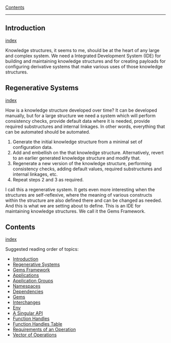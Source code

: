 [Contents](../../Topic%20Indexes/Contents.md)

---

## Introduction
[index](../../Topic%20Indexes/Introduction.md)

Knowledge structures, it seems to me, should be at the heart of any large and complex system. We need a Integrated Development System (IDE) for building and maintaining knowledge structures and for creating payloads for configuring derivative systems that make various uses of those knowledge structures.

## Regenerative Systems
[index](../../Topic%20Indexes/Regenerative%20Systems.md)

How is a knowledge structure developed over time? It can be developed manually, but for a large structure we need a system which will perform consistency checks, provide default data where it is needed, provide required substructures and internal linkages. In other words, everything that can be automated should be automated.

1. Generate the initial knowledge structure from a minimal set of configuration data.
2. Add and embellish on the that knowledge structure. Alternatively, revert to an earlier generated knowledge structure and modify that.
3. Regenerate a new version of the knowledge structure, performing consistency checks, adding default values, required substructures and internal linkages, etc.
4. Repeat steps 2 and 3 as required.

I call this a regenerative system. It gets even more interesting when the structures are self-reflexive, where the meaning of various constructs within the structure are also defined there and can be changed as needed. And this is what we are setting about to define. This is an IDE for maintaining knowledge structures. We call it the Gems Framework.

## Contents
[index](../../Topic%20Indexes/Contents.md)

Suggested reading order of topics:

- [Introduction](../../Topic%20Indexes/Introduction.md)
- [Regenerative Systems](../../Topic%20Indexes/Regenerative%20Systems.md)
- [Gems Framework](../../Topic%20Indexes/Gems%20Framework.md)
- [Applications](../../Topic%20Indexes/Applications.md)
- [Application Groups](../../Topic%20Indexes/Application%20Groups.md)
- [Namespaces](../../Topic%20Indexes/Namespaces.md)
- [Dependencies](../../Topic%20Indexes/Dependencies.md)
- [Gems](../../Topic%20Indexes/Gems.md)
- [Interchanges](../../Topic%20Indexes/Interchanges.md)
- [Env](../../Topic%20Indexes/Env.md)
- [A Singular API](../../Topic%20Indexes/A%20Singular%20API.md)
- [Function Handles](../../Topic%20Indexes/Function%20Handles.md)
- [Function Handles Table](../../Topic%20Indexes/Function%20Handles%20Table.md)
- [Requirements of an Operation](../../Topic%20Indexes/Requirements%20of%20an%20Operation.md)
- [Vector of Operations](../../Topic%20Indexes/Vector%20of%20Operations.md)
